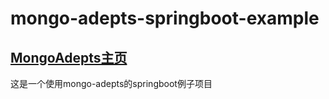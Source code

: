 # mongo-adepts-springboot-example
## [MongoAdepts主页](https://github.com/coeuy/mongo-adepts)

这是一个使用mongo-adepts的springboot例子项目

